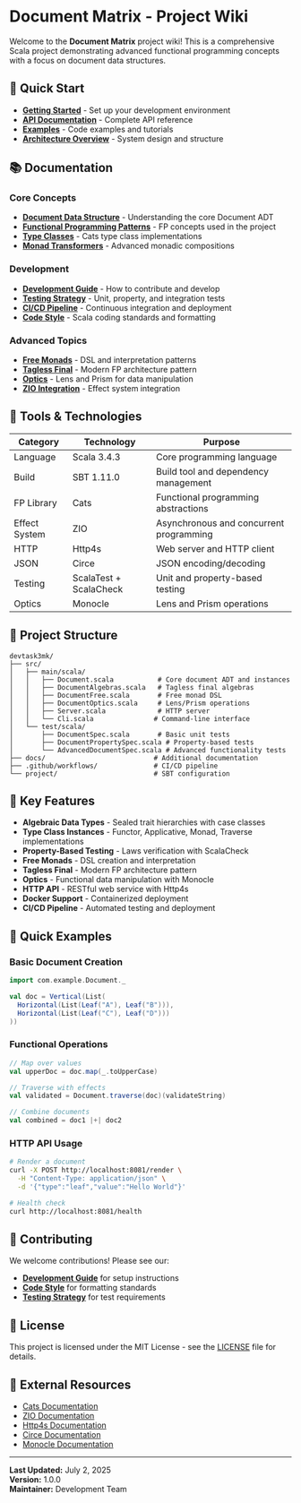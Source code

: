 # Document Matrix - Project Wiki

Welcome to the **Document Matrix** project wiki! This is a comprehensive Scala project demonstrating advanced functional programming concepts with a focus on document data structures.

## 🚀 Quick Start

- **[Getting Started](Getting-Started)** - Set up your development environment
- **[API Documentation](API-Documentation)** - Complete API reference
- **[Examples](Examples)** - Code examples and tutorials
- **[Architecture Overview](Architecture-Overview)** - System design and structure

## 📚 Documentation

### Core Concepts
- **[Document Data Structure](Document-Data-Structure)** - Understanding the core Document ADT
- **[Functional Programming Patterns](Functional-Programming-Patterns)** - FP concepts used in the project
- **[Type Classes](Type-Classes)** - Cats type class implementations
- **[Monad Transformers](Monad-Transformers)** - Advanced monadic compositions

### Development
- **[Development Guide](Development-Guide)** - How to contribute and develop
- **[Testing Strategy](Testing-Strategy)** - Unit, property, and integration tests
- **[CI/CD Pipeline](CI-CD-Pipeline)** - Continuous integration and deployment
- **[Code Style](Code-Style)** - Scala coding standards and formatting

### Advanced Topics
- **[Free Monads](Free-Monads)** - DSL and interpretation patterns
- **[Tagless Final](Tagless-Final)** - Modern FP architecture pattern
- **[Optics](Optics)** - Lens and Prism for data manipulation
- **[ZIO Integration](ZIO-Integration)** - Effect system integration

## 🔧 Tools & Technologies

| Category | Technology | Purpose |
|----------|------------|---------|
| Language | Scala 3.4.3 | Core programming language |
| Build | SBT 1.11.0 | Build tool and dependency management |
| FP Library | Cats | Functional programming abstractions |
| Effect System | ZIO | Asynchronous and concurrent programming |
| HTTP | Http4s | Web server and HTTP client |
| JSON | Circe | JSON encoding/decoding |
| Testing | ScalaTest + ScalaCheck | Unit and property-based testing |
| Optics | Monocle | Lens and Prism operations |

## 📖 Project Structure

```
devtask3mk/
├── src/
│   ├── main/scala/
│   │   ├── Document.scala           # Core document ADT and instances
│   │   ├── DocumentAlgebras.scala   # Tagless final algebras
│   │   ├── DocumentFree.scala       # Free monad DSL
│   │   ├── DocumentOptics.scala     # Lens/Prism operations
│   │   ├── Server.scala             # HTTP server
│   │   └── Cli.scala               # Command-line interface
│   └── test/scala/
│       ├── DocumentSpec.scala       # Basic unit tests
│       ├── DocumentPropertySpec.scala # Property-based tests
│       └── AdvancedDocumentSpec.scala # Advanced functionality tests
├── docs/                           # Additional documentation
├── .github/workflows/              # CI/CD pipeline
└── project/                        # SBT configuration
```

## 🎯 Key Features

- **Algebraic Data Types** - Sealed trait hierarchies with case classes
- **Type Class Instances** - Functor, Applicative, Monad, Traverse implementations
- **Property-Based Testing** - Laws verification with ScalaCheck
- **Free Monads** - DSL creation and interpretation
- **Tagless Final** - Modern FP architecture pattern
- **Optics** - Functional data manipulation with Monocle
- **HTTP API** - RESTful web service with Http4s
- **Docker Support** - Containerized deployment
- **CI/CD Pipeline** - Automated testing and deployment

## 🚀 Quick Examples

### Basic Document Creation
```scala
import com.example.Document._

val doc = Vertical(List(
  Horizontal(List(Leaf("A"), Leaf("B"))),
  Horizontal(List(Leaf("C"), Leaf("D")))
))
```

### Functional Operations
```scala
// Map over values
val upperDoc = doc.map(_.toUpperCase)

// Traverse with effects
val validated = Document.traverse(doc)(validateString)

// Combine documents
val combined = doc1 |+| doc2
```

### HTTP API Usage
```bash
# Render a document
curl -X POST http://localhost:8081/render \
  -H "Content-Type: application/json" \
  -d '{"type":"leaf","value":"Hello World"}'

# Health check
curl http://localhost:8081/health
```

## 🤝 Contributing

We welcome contributions! Please see our:
- **[Development Guide](Development-Guide)** for setup instructions
- **[Code Style](Code-Style)** for formatting standards
- **[Testing Strategy](Testing-Strategy)** for test requirements

## 📝 License

This project is licensed under the MIT License - see the [LICENSE](../LICENSE) file for details.

## 🔗 External Resources

- [Cats Documentation](https://typelevel.org/cats/)
- [ZIO Documentation](https://zio.dev/)
- [Http4s Documentation](https://http4s.org/)
- [Circe Documentation](https://circe.github.io/circe/)
- [Monocle Documentation](https://www.optics.dev/Monocle/)

---

**Last Updated:** July 2, 2025  
**Version:** 1.0.0  
**Maintainer:** Development Team

